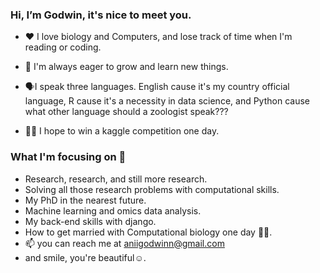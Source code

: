 ### Hi, I’m Godwin, it's nice to meet you.


- ❤ I love biology and Computers, and lose track of time when I'm reading or coding.


-  🌱 I'm always eager to grow and learn new things.


- 🗣I speak three languages. English cause it's my country official language, R cause it's a necessity in data science, and Python cause what other language should a zoologist speak???
- 💪😅 I hope to win a kaggle competition one day.

### What I'm focusing on 💯
- Research, research, and still more research.
- Solving all those research problems with computational skills.
- My PhD in the nearest future.
- Machine learning and omics data analysis.
- My back-end skills with django.
- How to get married with Computational biology one day 💏💍.
- 📫 you can reach me at aniigodwinn@gmail.com
- and smile, you're beautiful☺.

<!---
Godwin-Ani/Godwin-Ani is a ✨ specal ✨ repository because its `README.md` (this file) appears on your GitHub profile.
You can click the Preview link to take a look at your changes.
--->
